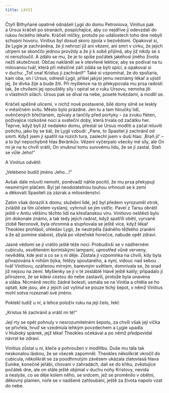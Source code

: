 ```yaml
---
title: LXVII
---
```


Čtyři Bithyňané opatrně odnášeli Lygii do domu Petroniova, Vinitius pak a Ursus kráčeli po stranách, pospíchajíce, aby co nejdříve ji odevzdali do rukou řeckého lékaře. Kráčeli mlčky, protože po událostech toho dne nebyli schopni hovoru. Vinitius byl dosud skoro zpola v bezvědomí. Opakoval si, že Lygie je zachráněna, že jí nehrozí již ani vězení, ani smrt v cirku, že jejich utrpení se skončilo jednou provždy a že ji k sobě přijímá, aby již nikdy se s ní nerozloučil. A zdálo se mu, že je to spíše počátek jakéhosi jiného života nežli skutečnost. Občas nakláněl se k otevřené lektice, aby se podíval na tu milovanou tvář, která při měsíčné záři zdála se býti spící, a opakoval si v duchu: „Toť ona! Kristus ji zachránil!“ Také si vzpomínal, že do spoliaria, kam oba, on i Ursus, odnesli Lygii, přišel jakýsi jemu neznámý lékař a ujistil jej, že dívka žije a bude žíti. Při myšlence na to překypovala mu prsa radostí tak, že chvílemi jej opouštěly síly i opíral se o ruku Ursovu, nemoha jíti o vlastních silách. Ursus pak se díval na nebe, poseté hvězdami, a modlil se.

Kráčeli spěšně ulicemi, v nichž nově postavené, bílé domy sil­ně se leskly v měsíčném svitu. Město bylo prázdné. Jen tu a tam hloučky lidí, ověnčených břečtanem, zpívaly a tančily před portyky – za zvuku fléten, požívajíce rozkošné noci a sváteční doby, která trvala od začátku her. Teprve, když byli již nedaleko domu, přestal se Ursus modliti a začal mluviti potichu, jako by se bál, že Lygii vzbudí: „Pane, to Spasitel ji zachránil od smrti. Když jsem ji spatřil na rozích tura, zaslechl jsem v duši hlas: ‚Braň jí!‘ – a to byl nepochybně hlas Beránkův. Vězení vyčerpalo všecky mé síly, ale On mi je na tu chvíli vrátil, On vnuknul tomu surovému lidu, že se jí zastal. Staň se vůle Jeho!“

A Vinitius odvětil:

„Velebeno budiž jméno Jeho…!“

Avšak dále mluviti nemohl, poněvadž náhle pocítil, že mu prsa překypují nesmírným pláčem. Byl jat neodolatelnou touhou vrhnouti se k zemi a děkovati Spasiteli za zázrak a milosrdenství.

Zatím však dorazili k domu; služební lidé, jež byl předem vyrozuměl otrok, zvláště za tím účelem vyslaný, vyhrnuli se jim vstříc. Pavel z Tarsu obrátil ještě v Antiu většinu těchto lidí na křesťanskou víru. Vinitiovo neštěstí bylo jim dokonale známo, a tak tedy jejich radost, když spatřili oběti, vyrvané zlobě Neronově, byla ohromná a stupňovala se ještě více, když lékař Theokles prohlásil, ohledav Lygii, že neutrpěla žádného těžkého zranění a že až pomine slabost, zbylá po vězeňské horečce, nabude opět zdraví.

Jasné vědomí se jí vrátilo ještě téže noci. Probudivši se v nádherném cubiculu, osvětleném korintskými lampami, uprostřed vůně verveny, nevěděla, kde jest a co se s ní děje. Zůstala jí vzpomínka na chvíli, kdy byla přivazována k rohům býka, řetězy spoutaného, a nyní, vidouc nad sebou tvář Vinitiovu, ozářenou mírným, barevným světlem, domnívala se, že snad již nejsou na zemi. Myšlenky se jí v té zesláblé hlavě ještě kalily; připadalo jí přirozeno, že se kdesi cestou do nebe zastavili, protože byla unavena a slába. Nicméně necítíc žádné bolesti, usmála se na Vinitia a chtěla se ho optati, kde jsou, ale z jejích úst vylinul se pouze tichý šepot, v němž Vinitius mohl sotva rozeznati své jméno.

Poklekl tudíž u ní, a lehce položiv ruku na její čelo, řekl:

„Kristus tě zachránil a vrátil mi tě!“

Její rty se opět pohnuly v nesrozumitelném šepotu, za chvíli však její víčka se přivřela, hruď se vzedmula lehkým povzdechem a Lygie upadla v hluboký spánek, jejž lékař Theokles očekával a po němž předpovídal návrat ke zdraví.

Vinitius zůstal u ní, kleče a pohroužen v modlitbu. Duše mu tála tak neskonalou láskou, že se všecek zapomněl. Theokles několikrát vkročil do cubicula, několikrát se za poodhrnutým závěsem ukázala zlatovlasá hlava Eunike, konečně jeřábi, chovaní v zahradách, dali se do křiku, zvěstujíce počátek dne, ale on stále ještě objímal v duchu nohy Kristovy, nevida a neslyše, co se děje kolem něho, se srdcem, jež se proměnilo v obětní, děkovný plamen, noře se v nadšené zahloubání, ještě za života napolo vzat do nebe.
